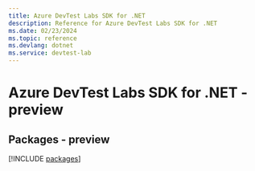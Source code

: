 ```yaml
---
title: Azure DevTest Labs SDK for .NET
description: Reference for Azure DevTest Labs SDK for .NET
ms.date: 02/23/2024
ms.topic: reference
ms.devlang: dotnet
ms.service: devtest-lab
---
```

# Azure DevTest Labs SDK for .NET - preview
## Packages - preview
[!INCLUDE [packages](devtest-labs-index.md)]